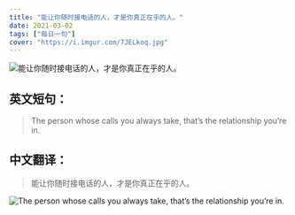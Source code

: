 ```yaml
---
title: "能让你随时接电话的人，才是你真正在乎的人。"
date: 2021-03-02
tags: ["每日一句"]
cover: "https://i.imgur.com/7JELkoq.jpg"
---
```


![能让你随时接电话的人，才是你真正在乎的人。](https://i.imgur.com/g8dePs7.jpg)

## 英文短句：
> The person whose calls you always take, that’s the relationship you’re in.

<!--more-->

## 中文翻译：
> 能让你随时接电话的人，才是你真正在乎的人。

![The person whose calls you always take, that’s the relationship you’re in.](https://i.imgur.com/FrR3UbF.jpg)

